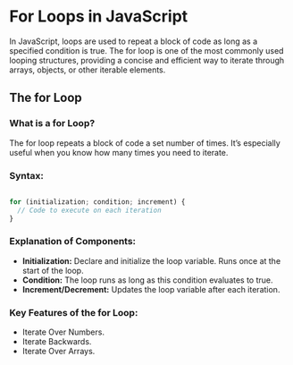 # For Loops in JavaScript

In JavaScript, loops are used to repeat a block of code as long as a specified condition is true. The for loop is one of the most commonly used looping structures, providing a concise and efficient way to iterate through arrays, objects, or other iterable elements.

## The for Loop

### What is a for Loop?

The for loop repeats a block of code a set number of times. It’s especially useful when you know how many times you need to iterate.

### Syntax:

```javascript

for (initialization; condition; increment) {
  // Code to execute on each iteration
}

```

### Explanation of Components:

- **Initialization:** Declare and initialize the loop variable. Runs once at the start of the loop.
- **Condition:** The loop runs as long as this condition evaluates to true.
- **Increment/Decrement:** Updates the loop variable after each iteration.

### Key Features of the for Loop:

- Iterate Over Numbers.
- Iterate Backwards.
- Iterate Over Arrays.
  
